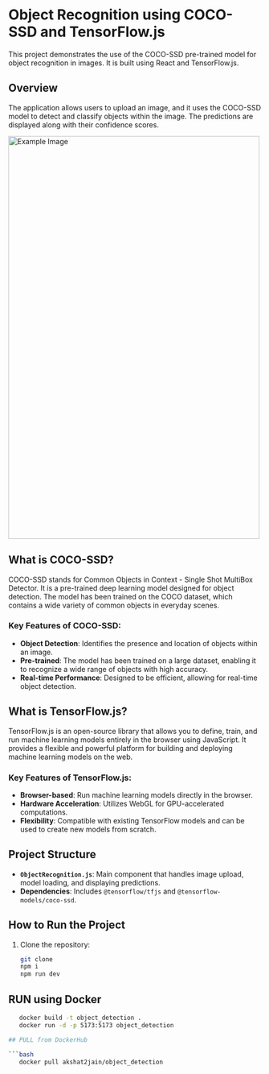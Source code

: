 # Object Recognition using COCO-SSD and TensorFlow.js

This project demonstrates the use of the COCO-SSD pre-trained model for object recognition in images. It is built using React and TensorFlow.js.

## Overview

The application allows users to upload an image, and it uses the COCO-SSD model to detect and classify objects within the image. The predictions are displayed along with their confidence scores.

<img src="https://github.com/Akshat2Jain/Object_Detection_CocoSsd_TensorflowJs/assets/101265586/ee55ad78-7fc0-4e86-9012-3075dbbff8a6" alt="Example Image" width="500" height="800" />

## What is COCO-SSD?

COCO-SSD stands for Common Objects in Context - Single Shot MultiBox Detector. It is a pre-trained deep learning model designed for object detection. The model has been trained on the COCO dataset, which contains a wide variety of common objects in everyday scenes.

### Key Features of COCO-SSD:
- **Object Detection**: Identifies the presence and location of objects within an image.
- **Pre-trained**: The model has been trained on a large dataset, enabling it to recognize a wide range of objects with high accuracy.
- **Real-time Performance**: Designed to be efficient, allowing for real-time object detection.

## What is TensorFlow.js?

TensorFlow.js is an open-source library that allows you to define, train, and run machine learning models entirely in the browser using JavaScript. It provides a flexible and powerful platform for building and deploying machine learning models on the web.

### Key Features of TensorFlow.js:
- **Browser-based**: Run machine learning models directly in the browser.
- **Hardware Acceleration**: Utilizes WebGL for GPU-accelerated computations.
- **Flexibility**: Compatible with existing TensorFlow models and can be used to create new models from scratch.

## Project Structure

- **`ObjectRecognition.js`**: Main component that handles image upload, model loading, and displaying predictions.
- **Dependencies**: Includes `@tensorflow/tfjs` and `@tensorflow-models/coco-ssd`.

## How to Run the Project

1. Clone the repository:
   ```bash
   git clone 
   npm i
   npm run dev

## RUN using Docker
```bash
   docker build -t object_detection .
   docker run -d -p 5173:5173 object_detection

## PULL from DockerHub

```bash
   docker pull akshat2jain/object_detection
